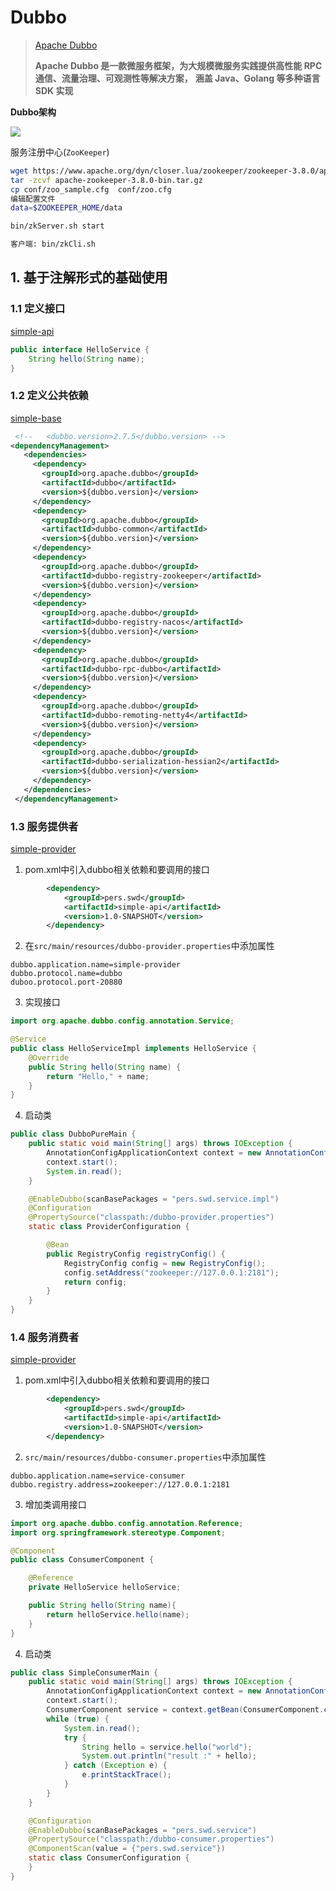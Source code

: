 # Dubbo

>[Apache Dubbo](https://dubbo.apache.org/zh/)
>
>**Apache Dubbo 是一款微服务框架，为大规模微服务实践提供高性能 RPC 通信、流量治理、可观测性等解决方案，**
>**涵盖 Java、Golang 等多种语言 SDK 实现**

 **Dubbo架构**

![](https://dubbo.apache.org/imgs/architecture.png)

 服务注册中心(`ZooKeeper`)

```bash
wget https://www.apache.org/dyn/closer.lua/zookeeper/zookeeper-3.8.0/apache-zookeeper-3.8.0-bin.tar.gz
tar -zcvf apache-zookeeper-3.8.0-bin.tar.gz
cp conf/zoo_sample.cfg  conf/zoo.cfg
编辑配置文件
data=$ZOOKEEPER_HOME/data

bin/zkServer.sh start

客户端: bin/zkCli.sh
```

## 1. 基于注解形式的基础使用

### 1.1 定义接口

[simple-api](https://github.com/Spectred/x-rpc/tree/main/simple-dubbo/simple-api)

```java
public interface HelloService {
    String hello(String name);
}
```

### 1.2 定义公共依赖

[simple-base](https://github.com/Spectred/x-rpc/tree/main/simple-dubbo/simple-base)

```xml
 <!--   <dubbo.version>2.7.5</dubbo.version> -->
<dependencyManagement>
   <dependencies>
     <dependency>
       <groupId>org.apache.dubbo</groupId>
       <artifactId>dubbo</artifactId>
       <version>${dubbo.version}</version>
     </dependency>
     <dependency>
       <groupId>org.apache.dubbo</groupId>
       <artifactId>dubbo-common</artifactId>
       <version>${dubbo.version}</version>
     </dependency>
     <dependency>
       <groupId>org.apache.dubbo</groupId>
       <artifactId>dubbo-registry-zookeeper</artifactId>
       <version>${dubbo.version}</version>
     </dependency>
     <dependency>
       <groupId>org.apache.dubbo</groupId>
       <artifactId>dubbo-registry-nacos</artifactId>
       <version>${dubbo.version}</version>
     </dependency>
     <dependency>
       <groupId>org.apache.dubbo</groupId>
       <artifactId>dubbo-rpc-dubbo</artifactId>
       <version>${dubbo.version}</version>
     </dependency>
     <dependency>
       <groupId>org.apache.dubbo</groupId>
       <artifactId>dubbo-remoting-netty4</artifactId>
       <version>${dubbo.version}</version>
     </dependency>
     <dependency>
       <groupId>org.apache.dubbo</groupId>
       <artifactId>dubbo-serialization-hessian2</artifactId>
       <version>${dubbo.version}</version>
     </dependency>
   </dependencies>
 </dependencyManagement>
```

### 1.3 服务提供者

[simple-provider](https://github.com/Spectred/x-rpc/tree/main/simple-dubbo/simple-provider)

1. pom.xml中引入dubbo相关依赖和要调用的接口

```xml
        <dependency>
            <groupId>pers.swd</groupId>
            <artifactId>simple-api</artifactId>
            <version>1.0-SNAPSHOT</version>
        </dependency>
```

2. 在`src/main/resources/dubbo-provider.properties`中添加属性

```properties
dubbo.application.name=simple-provider
dubbo.protocol.name=dubbo
duboo.protocol.port-20880
```

3. 实现接口

```java
import org.apache.dubbo.config.annotation.Service;

@Service
public class HelloServiceImpl implements HelloService {
    @Override
    public String hello(String name) {
        return "Hello," + name;
    }
}
```

4. 启动类

```java
public class DubboPureMain {
    public static void main(String[] args) throws IOException {
        AnnotationConfigApplicationContext context = new AnnotationConfigApplicationContext(ProviderConfiguration.class);
        context.start();
        System.in.read();
    }

    @EnableDubbo(scanBasePackages = "pers.swd.service.impl")
    @Configuration
    @PropertySource("classpath:/dubbo-provider.properties")
    static class ProviderConfiguration {

        @Bean
        public RegistryConfig registryConfig() {
            RegistryConfig config = new RegistryConfig();
            config.setAddress("zookeeper://127.0.0.1:2181");
            return config;
        }
    }
}
```

### 1.4 服务消费者

[simple-provider](https://github.com/Spectred/x-rpc/tree/main/simple-dubbo/simple-provider)

1. pom.xml中引入dubbo相关依赖和要调用的接口

```xml
        <dependency>
            <groupId>pers.swd</groupId>
            <artifactId>simple-api</artifactId>
            <version>1.0-SNAPSHOT</version>
        </dependency>
```

2. `src/main/resources/dubbo-consumer.properties`中添加属性

```properties
dubbo.application.name=service-consumer
dubbo.registry.address=zookeeper://127.0.0.1:2181
```

3. 增加类调用接口

```java
import org.apache.dubbo.config.annotation.Reference;
import org.springframework.stereotype.Component;

@Component
public class ConsumerComponent {

    @Reference
    private HelloService helloService;

    public String hello(String name){
        return helloService.hello(name);
    }
}
```

4. 启动类

```java
public class SimpleConsumerMain {
    public static void main(String[] args) throws IOException {
        AnnotationConfigApplicationContext context = new AnnotationConfigApplicationContext(ConsumerConfiguration.class);
        context.start();
        ConsumerComponent service = context.getBean(ConsumerComponent.class);
        while (true) {
            System.in.read();
            try {
                String hello = service.hello("world");
                System.out.println("result :" + hello);
            } catch (Exception e) {
                e.printStackTrace();
            }
        }
    }

    @Configuration
    @EnableDubbo(scanBasePackages = "pers.swd.service")
    @PropertySource("classpath:/dubbo-consumer.properties")
    @ComponentScan(value = {"pers.swd.service"})
    static class ConsumerConfiguration {
    }
}
```

